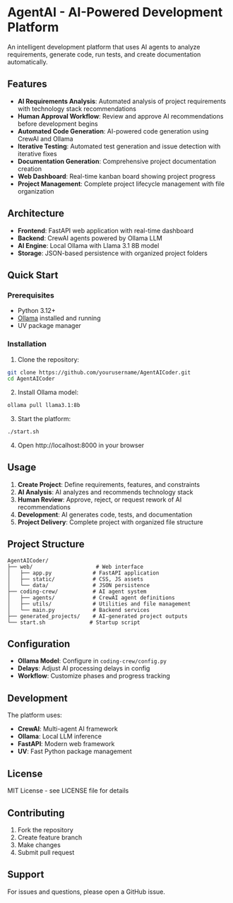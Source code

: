 # AgentAI - AI-Powered Development Platform

An intelligent development platform that uses AI agents to analyze requirements, generate code, run tests, and create documentation automatically.

## Features

- **AI Requirements Analysis**: Automated analysis of project requirements with technology stack recommendations
- **Human Approval Workflow**: Review and approve AI recommendations before development begins
- **Automated Code Generation**: AI-powered code generation using CrewAI and Ollama
- **Iterative Testing**: Automated test generation and issue detection with iterative fixes
- **Documentation Generation**: Comprehensive project documentation creation
- **Web Dashboard**: Real-time kanban board showing project progress
- **Project Management**: Complete project lifecycle management with file organization

## Architecture

- **Frontend**: FastAPI web application with real-time dashboard
- **Backend**: CrewAI agents powered by Ollama LLM
- **AI Engine**: Local Ollama with Llama 3.1 8B model
- **Storage**: JSON-based persistence with organized project folders

## Quick Start

### Prerequisites

- Python 3.12+
- [Ollama](https://ollama.ai/) installed and running
- UV package manager

### Installation

1. Clone the repository:
```bash
git clone https://github.com/yourusername/AgentAICoder.git
cd AgentAICoder
```

2. Install Ollama model:
```bash
ollama pull llama3.1:8b
```

3. Start the platform:
```bash
./start.sh
```

4. Open http://localhost:8000 in your browser

## Usage

1. **Create Project**: Define requirements, features, and constraints
2. **AI Analysis**: AI analyzes and recommends technology stack
3. **Human Review**: Approve, reject, or request rework of AI recommendations
4. **Development**: AI generates code, tests, and documentation
5. **Project Delivery**: Complete project with organized file structure

## Project Structure

```
AgentAICoder/
├── web/                    # Web interface
│   ├── app.py             # FastAPI application
│   ├── static/            # CSS, JS assets
│   └── data/              # JSON persistence
├── coding-crew/           # AI agent system
│   ├── agents/            # CrewAI agent definitions
│   ├── utils/             # Utilities and file management
│   └── main.py            # Backend services
├── generated_projects/    # AI-generated project outputs
└── start.sh              # Startup script
```

## Configuration

- **Ollama Model**: Configure in `coding-crew/config.py`
- **Delays**: Adjust AI processing delays in config
- **Workflow**: Customize phases and progress tracking

## Development

The platform uses:
- **CrewAI**: Multi-agent AI framework
- **Ollama**: Local LLM inference
- **FastAPI**: Modern web framework
- **UV**: Fast Python package management

## License

MIT License - see LICENSE file for details

## Contributing

1. Fork the repository
2. Create feature branch
3. Make changes
4. Submit pull request

## Support

For issues and questions, please open a GitHub issue.